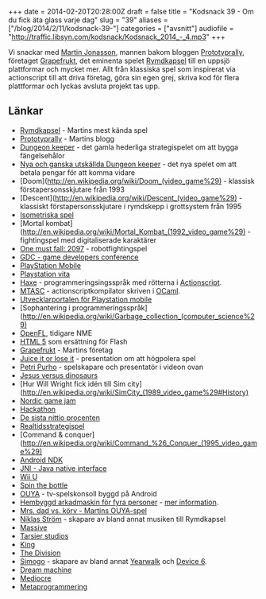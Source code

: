 +++
date = 2014-02-20T20:28:00Z
draft = false
title = "Kodsnack 39 - Om du fick äta glass varje dag"
slug = "39"
aliases = ["/blog/2014/2/11/kodsnack-39-"]
categories = ["avsnitt"]
audiofile = "http://traffic.libsyn.com/kodsnack/Kodsnack_2014_-_4.mp3"
+++

Vi snackar med [Martin Jonasson](http://twitter.com/grapefrukt), mannen bakom bloggen [Prototyprally](prototyprally.com), företaget [Grapefrukt](grapefrukt.com), det eminenta spelet [Rymdkapsel](http://rymdkapsel.com) till en uppsjö plattformar och mycket mer. Allt från klassiska spel som inspirerat via actionscript till att driva företag, göra sin egen grej, skriva kod för flera plattformar och lyckas avsluta projekt tas upp.

## Länkar ##

* [Rymdkapsel](http://rymdkapsel.com) - Martins mest kända spel
* [Prototyprally](prototyprally.com) - Martins blogg
* [Dungeon keeper](http://en.wikipedia.org/wiki/Dungeon_Keeper) - det gamla hederliga strategispelet om att bygga fängelsehålor
* [Nya och ganska utskällda Dungeon keeper](http://en.wikipedia.org/wiki/Dungeon_Keeper#Dungeon_Keeper_Mobile) - det nya spelet om att betala pengar för att komma vidare
* [Doom](http://en.wikipedia.org/wiki/Doom_(video_game%29) - klassisk förstapersonsskjutare från 1993
* [Descent](http://en.wikipedia.org/wiki/Descent_(video_game%29) - klassiskt förstapersonsskjutare i rymdskepp i grottsystem från 1995
* [Isometriska spel](http://en.wikipedia.org/wiki/Isometric_graphics_in_video_games_and_pixel_art)
* [Mortal kombat](http://en.wikipedia.org/wiki/Mortal_Kombat_(1992_video_game%29) - fightingspel med digitaliserade karaktärer
* [One must fall: 2097](http://en.wikipedia.org/wiki/One_Must_Fall:_2097) - robotfightingspel
* [GDC - game developers conference](http://www.gdconf.com)
* [PlayStation Mobile](http://se.playstation.com/playstation-mobile/)
* [Playstation vita](http://en.wikipedia.org/wiki/Playstation_vita)
* [Haxe](http://haxe.org/) - programmeringsingsspråk med rötterna i [Actionscript](http://en.wikipedia.org/wiki/Actionscript).
* [MTASC](http://en.wikipedia.org/wiki/MTASC) - actionscriptkompilator skriven i [OCaml](http://en.wikipedia.org/wiki/OCaml).
* [Utvecklarportalen för Playstation mobile](https://en-support.psm.playstation.net)
* [Sophantering i programmeringsspråk](http://en.wikipedia.org/wiki/Garbage_collection_(computer_science%29)
* [OpenFL](http://www.openfl.org/), tidigare NME
* [HTML 5](http://en.wikipedia.org/wiki/Comparison_of_HTML5_and_Flash) som ersättning för Flash
* [Grapefrukt](grapefrukt.com) - Martins företag
* [Juice it or lose it](http://www.youtube.com/watch?v=Fy0aCDmgnxg) - presentation om att högpolera spel
* [Petri Purho](http://www.kloonigames.com/blog/) - spelskapare och presentatör i videon ovan
* [Jesus versus dinosaurs](http://grapefrukt.com/jesus-vs-dinosaurs/)
* [Hur Will Wright fick idén till Sim city](http://en.wikipedia.org/wiki/SimCity_(1989_video_game%29#History)
* [Nordic game jam](http://nordicgamejam.org)
* [Hackathon](http://sv.wikipedia.org/wiki/Hackathon)
* [De sista nittio procenten](http://en.wikipedia.org/wiki/Ninety-ninety_rule)
* [Realtidsstrategispel](http://en.wikipedia.org/wiki/Real-time_strategy)
* [Command &amp; conquer](http://en.wikipedia.org/wiki/Command_%26_Conquer_(1995_video_game%29)
* [Android NDK](http://en.wikipedia.org/wiki/Android_software_development#Native_development_kit)
* [JNI - Java native interface](http://en.wikipedia.org/wiki/JNI)
* [Wii U](http://en.wikipedia.org/wiki/Wii_U)
* [Spin the bottle](http://www.knapnokgames.com/press/sheet.php?p=spin_the_bottle/)
* [OUYA](http://en.wikipedia.org/wiki/Ouya) - tv-spelskonsoll byggd på Android
* [Hembyggd arkadmaskin för fyra personer](http://prototyprally.com/crime-city-arcade/) - [mer information](http://devsound.se/2012/crime-city-arcade).
* [Mrs. dad vs. körv - Martins OUYA-spel](http://grapefrukt.com/mrs-dad-vs-korv/)
* [Niklas Ström](http://salkinitzor.bandcamp.com) - skapare av bland annat musiken till Rymdkapsel
* [Massive](http://www.massive.se)
* [Tarsier studios](http://tarsier.se)
* [King](https://king.com/)
* [The Division](http://en.wikipedia.org/wiki/Tom_Clancy's_The_Division)
* [Simogo](http://simogo.com) - skapare av bland annat [Yearwalk](http://simogo.com/games/yearwalk/) och [Device 6](http://simogo.com/games/device6/).
* [Dream machine](http://www.thedreammachine.se)
* [Mediocre](http://www.mediocre.se)
* [Metaprogrammering](http://en.wikipedia.org/wiki/Metaprogramming)

